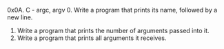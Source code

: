 0x0A. C - argc, argv
0. Write a program that prints its name, followed by a new line.
 1. Write a program that prints the number of arguments passed into it.
2. Write a program that prints all arguments it receives.
